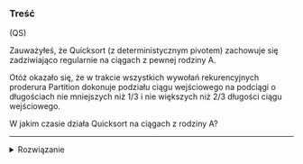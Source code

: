 ### Treść
(QS)

Zauważyłeś, że Quicksort (z deterministycznym pivotem) zachowuje się zadziwiająco regularnie na ciągach z pewnej rodziny A. 

Otóż okazało się, że w trakcie wszystkich wywołań rekurencyjnych proderura Partition dokonuje podziału ciągu wejściowego na podciągi o długościach nie mniejszych niż 1/3 i nie większych niż 2/3 długości ciągu wejściowego. 

W jakim czasie działa Quicksort na ciągach z rodziny A?

------
<details><summary>Rozwiązanie</summary>
<p>
    
```
[n                                                ] -> cn
[1/3n          ][2/3n                             ] -> cn
[1/9n][2/9n    ][2/9n    ][4/9n                   ] -> cn
                          [4/81n   ][8/81n        ] -> cn
```
n*(2/3)^n zbiega do 1 w log n kroków -> O(n log n)